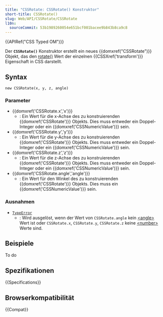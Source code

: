```yaml
---
title: "CSSRotate: CSSRotate() Konstruktor"
short-title: CSSRotate()
slug: Web/API/CSSRotate/CSSRotate
l10n:
  sourceCommit: 53b1989260054e651bcf001bacee9b843b8ca9c8
---
```


{{APIRef("CSS Typed OM")}}

Der **`CSSRotate()`** Konstruktor erstellt ein neues
{{domxref("CSSRotate")}} Objekt, das den [rotate()](/de/docs/Web/CSS/transform-function/rotate) Wert der
einzelnen {{CSSXref('transform')}} Eigenschaft in CSS darstellt.

## Syntax

```js-nolint
new CSSRotate(x, y, z, angle)
```

### Parameter

- {{domxref('CSSRotate.x','x')}}
  - : Ein Wert für die x-Achse des zu konstruierenden {{domxref('CSSRotate')}} Objekts.
    Dies muss entweder ein Doppel-Integer oder ein {{domxref('CSSNumericValue')}} sein.
- {{domxref('CSSRotate.y','y')}}
  - : Ein Wert für die y-Achse des zu konstruierenden {{domxref('CSSRotate')}} Objekts.
    Dies muss entweder ein Doppel-Integer oder ein {{domxref('CSSNumericValue')}} sein.
- {{domxref('CSSRotate.z','z')}}
  - : Ein Wert für die z-Achse des zu konstruierenden {{domxref('CSSRotate')}} Objekts.
    Dies muss entweder ein Doppel-Integer oder ein {{domxref('CSSNumericValue')}} sein.
- {{domxref('CSSRotate.angle','angle')}}
  - : Ein Wert für den Winkel des zu konstruierenden {{domxref('CSSRotate')}} Objekts. Dies
    muss ein {{domxref('CSSNumericValue')}} sein.

### Ausnahmen

- [`TypeError`](/de/docs/Web/JavaScript/Reference/Global_Objects/TypeError)
  - : Wird ausgelöst, wenn der Wert von `CSSRotate.angle` kein [\<angle>](/de/docs/Web/CSS/angle) Wert ist
    oder `CSSRotate.x`, `CSSRotate.y`, `CSSRotate.z` keine [\<number>](/de/docs/Web/CSS/number) Werte sind.

## Beispiele

To do

## Spezifikationen

{{Specifications}}

## Browserkompatibilität

{{Compat}}

